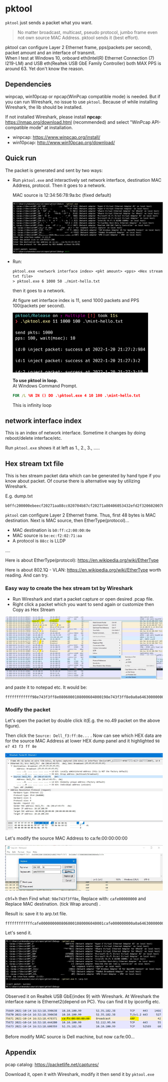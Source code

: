 # pktool

`pktool` just sends a packet what you want.

> No matter broadcast, multicast, pseudo protocol, jumbo frame even not own source MAC Address. pktool sends it (best effort).

pktool can configure Layer 2 Ethernet frame, pps(packets per second), packet amount and an interface of transmit.  
When I test at Windows 10, onboard eth(Intel(R) Ethernet Connection (7) I219-LM) and USB eth(Realtek USB GbE Family Controller) both MAX PPS is around 63. Yet don't know the reason.



## Dependencies

winpcap, win10pcap or npcap(WinPcap compatible mode) is needed. But if you can run Wireshark, no issue to use `pktool`. Because of while installing Wireshark, the lib should be installed.

If not installed Wireshark, please install **npcap**: https://nmap.org/download.html (recommended) and select "WinPcap API-compatible mode" at installation.

- winpcap: https://www.winpcap.org/install/
- win10pcap: http://www.win10pcap.org/download/

## Quick run

The packet is generated and sent by two ways:

- Run `pktool.exe`  and interactively set network interface, destination MAC Address, protocol. Then it goes to a network.

  MAC source is 12:34:56:78:9a:bc (fixed default)

  ![image-20211014185229090](./doc/quick1.jpg)

- Run:
  ```
  pktool.exe <network interface index> <pkt amount> <pps> <Hex stream txt file>
  > pktool.exe 6 1000 50 ./mint-hello.txt
  ```

  then it goes to a network.

  At figure set interface index is 11, send 1000 packets and PPS 100(packets per second).
  
  ![image-20211014185422665](./doc/quick2.png)

  **To use pktool in loop.**  
  At Windows Command Prompt.  
  ```cmd
  FOR /L %N IN () DO .\pktool.exe 4 10 100 .\mint-hello.txt
  ```  
  This is infinity loop

## network interface index

This is an index of network interface. Sometime it changes by doing reboot/delete interface/etc.

Run `pktool.exe` shows it at left as 1., 2., 3., .....

## Hex stream txt file

This is hex stream packet data which can be generated by hand type if you know about packet. Of course there is alternative way by utilizing Wireshark.

E.g. dump.txt

```
b0ffc200000ebeecf20271aa88cc020704b87cf20271a80406053432efd2f32060200780a0e416c696c61322d535223ef4cc50fe0c00120f020bdfe43200000fe09001234010300010000fe070012bb010023eaa000
```

`pktool` can configure Layer 2 Ethernet frame. Thus, first 48 bytes is MAC destination. Next is MAC source, then EtherType(protocol)...

- MAC destination is `b0:ff:c2:00:00:0e`
- MAC source is         `be:ec:f2:02:71:aa`
- A protocol is            `88cc` is LLDP      

....

Here is about EtherType(protocol): https://en.wikipedia.org/wiki/EtherType

Here is about 802.1Q - VLAN: https://en.wikipedia.org/wiki/EtherType worth reading. And can try.

### Easy way to create the hex stream txt by Wireshark

- Run Wireshark and start a packet capture or open desired .pcap file.
- Right click a packet which you want to send again or customize then Copy as Hex Stream

![image-20211014234017559](./doc/arp.jpg)

and paste it to notepad etc. It would be:

```
ffffffffffff98e743f3ff8e0806000108000604000198e743f3ff8e0a0a64630000000000000a0a64fe
```

### Modify the packet

Let's open the packet by double click it(E.g. the no.49 packet on the above figure).

Then click the `Source: Dell_f3:ff:8e...` . Now can see which HEX data are for the source MAC Address at lower HEX dump panel and it highlighted `98 e7 43 f3 ff 8e`

![image-20211014234519930](./doc/arp-source.jpg)

Let's modify the source MAC Address to ca:fe:00:00:00:00

![image-20211015002551311](./doc/modify-arp.jpg)

ctrl+h then Find what: `98e743f3ff8e`, Replace with: `cafe00000000` and Replace MAC destination. (tick Wrap around) . 

Result is: save it to arp.txt file.

```
ffffffffffffcafe0000000008060001080006040001cafe000000000a0a64630000000000000a0a64fe
```

Let's send it.

![image-20211015003254526](./doc/send-arp.jpg)

Observed it on Realtek USB GbE(index 9) with Wireshark. At Wireshark the interface name is Ethernet2(depend on PC). You can find it by ipconfig etc.

![image-20211015003553945](./doc/cafe-arp.png)

Before modify MAC source is Dell machine, but now ca:fe:00...  

## Appendix

pcap catalog: https://packetlife.net/captures/

Download it, open it with Wireshark, modify it then send it by `pktool.exe`
